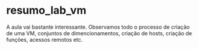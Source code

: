 # resumo_lab_vm

A aula vai bastante interessante. Observamos todo o processo de criação de uma VM, conjuntos de dimencionamentos, criação de hosts, criação de funções, acessos remotos etc.
